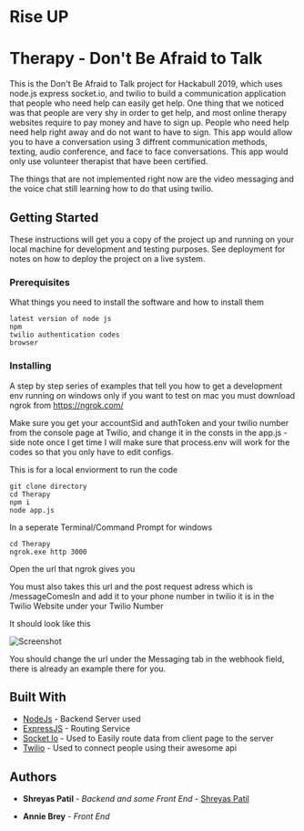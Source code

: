 # Rise UP


# Therapy - Don't Be Afraid to Talk

This is the Don't Be Afraid to Talk project for Hackabull 2019, which uses node.js express socket.io, and twilio to build a communication application that people who need help can easily get help. One thing that we noticed was that people are very shy in order to get help, and most online therapy websites require to pay money and have to sign up. People who need help need help right away and do not want to have to sign. This app would allow you to have a conversation using 3 diffrent communication methods, texting, audio conference, and face to face conversations. This app would only use volunteer therapist that have been certified.


The things that are not implemented right now are the video messaging and the voice chat still learning how to do that using twilio.
## Getting Started

These instructions will get you a copy of the project up and running on your local machine for development and testing purposes. See deployment for notes on how to deploy the project on a live system.

### Prerequisites

What things you need to install the software and how to install them

```
latest version of node js
npm
twilio authentication codes
browser

```

### Installing

A step by step series of examples that tell you how to get a development env running on windows only
if you want to test on mac you must download ngrok from https://ngrok.com/

Make sure you get your accountSid and authToken and your twilio number from the console page at Twilio, and change it in the consts in the app.js - side note once I get time I will make sure that process.env will work for the codes so that you only have to edit configs.

This is for a local enviorment to run the code

```
git clone directory
cd Therapy
npm i
node app.js
```
In a seperate Terminal/Command Prompt for windows
```
cd Therapy
ngrok.exe http 3000
```
Open the url that ngrok gives you

You must also takes this url and the post request adress which is /messageComesIn and add it to your phone number in twilio it is in the Twilio Website under your Twilio Number

It should look like this

![Screenshot](ScreenShot.JPG)

You should change the url under the Messaging tab in the webhook field, there is already an example there for you.



## Built With

* [NodeJs](https://nodejs.org/en/) - Backend Server used
* [ExpressJS](https://expressjs.com/) - Routing Service
* [Socket Io](https://socket.io/) - Used to Easily route data from client page to the server
* [Twilio](http://twilio.com) - Used to connect people using their awesome api


## Authors

* **Shreyas Patil** - *Backend and some Front End* - [Shreyas Patil](https://github.com/ShreyasP1a)

* **Annie Brey** - *Front End* 



